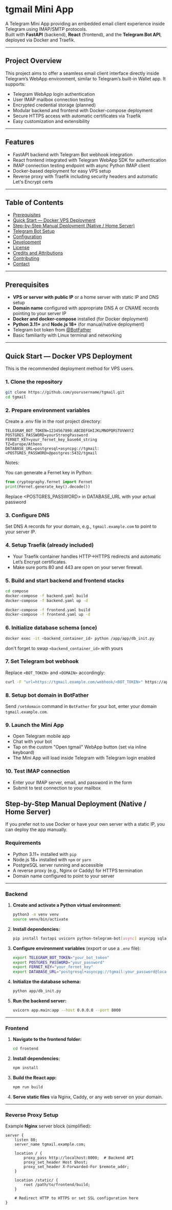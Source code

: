 # tgmail Mini App

A Telegram Mini App providing an embedded email client experience inside Telegram using IMAP/SMTP protocols.  
Built with **FastAPI** (backend), **React** (frontend), and the **Telegram Bot API**, deployed via Docker and Traefik.

---

## Project Overview

This project aims to offer a seamless email client interface directly inside Telegram’s WebApp environment, similar to Telegram’s built-in Wallet app. It supports:

- Telegram WebApp login authentication  
- User IMAP mailbox connection testing  
- Encrypted credential storage (planned)  
- Modular backend and frontend with Docker-compose deployment  
- Secure HTTPS access with automatic certificates via Traefik  
- Easy customization and extensibility  

---

## Features

- FastAPI backend with Telegram Bot webhook integration  
- React frontend integrated with Telegram WebApp SDK for authentication  
- IMAP connection testing endpoint with async Python IMAP client  
- Docker-based deployment for easy VPS setup  
- Reverse proxy with Traefik including security headers and automatic Let's Encrypt certs  

---

## Table of Contents

- [Prerequisites](#prerequisites)  
- [Quick Start — Docker VPS Deployment](#quick-start--docker-vps-deployment)  
- [Step-by-Step Manual Deployment (Native / Home Server)](#step-by-step-manual-deployment-native--home-server)  
- [Telegram Bot Setup](#telegram-bot-setup)  
- [Configuration](#configuration)  
- [Development](#development)  
- [License](#license)  
- [Credits and Attributions](#credits-and-attributions)  
- [Contributing](#contributing)  
- [Contact](#contact)  

---

## Prerequisites

- **VPS or server with public IP** or a home server with static IP and DNS setup  
- **Domain name** configured with appropriate DNS A or CNAME records pointing to your server IP  
- **Docker and docker-compose** installed (for Docker deployment)  
- **Python 3.11+** and **Node.js 18+** (for manual/native deployment)  
- Telegram bot token from [@BotFather](https://t.me/BotFather)  
- Basic familiarity with Linux terminal and networking  

---

## Quick Start — Docker VPS Deployment

This is the recommended deployment method for VPS users.

### 1. Clone the repository

```bash
git clone https://github.com/yourusername/tgmail.git
cd tgmail
```

### 2. Prepare environment variables

Create a .env file in the root project directory:

```.env
TELEGRAM_BOT_TOKEN=1234567890:ABCDEFGHIJKLMNOPQRSTUVWXYZ
POSTGRES_PASSWORD=yourStrongPassword
FERNET_KEY=your_fernet_key_base64_string
TZ=Europe/Athens
DATABASE_URL=postgresql+asyncpg://tgmail:<POSTGRES_PASSWORD>@postgres:5432/tgmail
```

Notes:

You can generate a Fernet key in Python:
```python
from cryptography.fernet import Fernet
print(Fernet.generate_key().decode())
```
Replace <POSTGRES_PASSWORD> in DATABASE_URL with your actual password

### 3. Configure DNS

Set DNS A records for your domain, e.g., `tgmail.example.com` to point to your server IP.

### 4. Setup Traefik (already included)

- Your Traefik container handles HTTP->HTTPS redirects and automatic Let’s Encrypt certificates.
- Make sure ports 80 and 443 are open on your server firewall.

### 5. Build and start backend and frontend stacks

```bash
cd compose
docker-compose -f backend.yaml build
docker-compose -f backend.yaml up -d

docker-compose -f frontend.yaml build
docker-compose -f frontend.yaml up -d
```

### 6. Initialize database schema (once)

```bash
docker exec -it <backend_container_id> python /app/app/db_init.py
```
don't forget to swap `<backend_container_id>` with yours

### 7. Set Telegram bot webhook

Replace `<BOT_TOKEN>` and `<DOMAIN>` accordingly:
```bash
curl -F "url=https://tgmail.example.com/webhook/<BOT_TOKEN>" https://api.telegram.org/bot<BOT_TOKEN>/setWebhook
```

### 8. Setup bot domain in BotFather

Send `/setdomain` command in `BotFather` for your bot, enter your domain `tgmail.example.com`.

### 9. Launch the Mini App

- Open Telegram mobile app
- Chat with your bot
- Tap on the custom "Open tgmail" WebApp button (set via inline keyboard)
- The Mini App will load inside Telegram with Telegram login enabled

### 10. Test IMAP connection

- Enter your IMAP server, email, and password in the form
- Submit to test connection to your mailbox

## Step-by-Step Manual Deployment (Native / Home Server)

If you prefer not to use Docker or have your own server with a static IP, you can deploy the app manually.

### Requirements

- Python 3.11+ installed with `pip`  
- Node.js 18+ installed with `npm` or `yarn`  
- PostgreSQL server running and accessible  
- A reverse proxy (e.g., Nginx or Caddy) for HTTPS termination  
- Domain name configured to point to your server  

---

### Backend

1. **Create and activate a Python virtual environment:**

    ```bash
    python3 -m venv venv
    source venv/bin/activate
    ```

2. **Install dependencies:**

    ```bash
    pip install fastapi uvicorn python-telegram-bot[async] asyncpg sqlalchemy[asyncio] cryptography aioimaplib pydantic
    ```

3. **Configure environment variables** (export or use a `.env` file):

    ```bash
    export TELEGRAM_BOT_TOKEN="your_bot_token"
    export POSTGRES_PASSWORD="your_password"
    export FERNET_KEY="your_fernet_key"
    export DATABASE_URL="postgresql+asyncpg://tgmail:your_password@localhost:5432/tgmail"
    ```

4. **Initialize the database schema:**

    ```bash
    python app/db_init.py
    ```

5. **Run the backend server:**

    ```bash
    uvicorn app.main:app --host 0.0.0.0 --port 8000
    ```

---

### Frontend

1. **Navigate to the frontend folder:**

    ```bash
    cd frontend
    ```

2. **Install dependencies:**

    ```bash
    npm install
    ```

3. **Build the React app:**

    ```bash
    npm run build
    ```

4. **Serve static files** via Nginx, Caddy, or any web server on your domain.

---

### Reverse Proxy Setup

Example **Nginx** server block (simplified):

```nginx
server {
    listen 80;
    server_name tgmail.example.com;

    location / {
        proxy_pass http://localhost:8000;  # Backend API
        proxy_set_header Host $host;
        proxy_set_header X-Forwarded-For $remote_addr;
    }

    location /static/ {
        root /path/to/frontend/build;
    }

    # Redirect HTTP to HTTPS or set SSL configuration here
}
```
